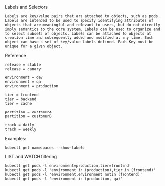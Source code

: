 Labels and Selectors

    Labels are key/value pairs that are attached to objects, such as pods. Labels are intended to be used to specify identifying attributes of objects that are meaningful and relevant to users, but do not directly imply semantics to the core system. Labels can be used to organize and to select subsets of objects. Labels can be attached to objects at creation time and subsequently added and modified at any time. Each object can have a set of key/value labels defined. Each Key must be unique for a given object.

Reference

    release = stable 
    release = canary

    environment = dev 
    environment = qa 
    environment = production

    tier = frontend
    tier = backend
    tier = cache

    partition = customerA 
    partition = customerB

    track = daily
    track = weekly


Examples:

    kubectl get namespaces --show-labels

LIST and WATCH filtering

    kubectl get pods -l environment=production,tier=frontend
    kubectl get pods -l 'environment in (production),tier in (frontend)'
    kubectl get pods -l 'environment,environment notin (frontend)'    kubectl get pods -l 'environment in (production, qa)'
